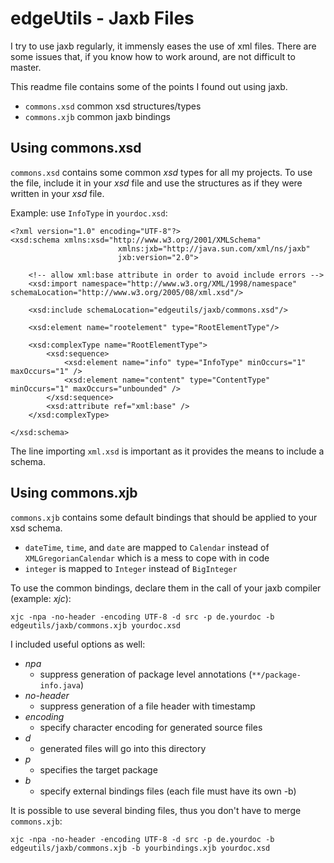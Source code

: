 # edgeUtils - Jaxb Files

I try to use jaxb regularly, it immensly eases the use of xml files.
There are some issues that, if you know how to work around, are not difficult to master.

This readme file contains some of the points I found out using jaxb.

- `commons.xsd` common xsd structures/types
- `commons.xjb` common jaxb bindings

## Using commons.xsd

`commons.xsd` contains some common *xsd* types for all my projects.
To use the file, include it in your *xsd* file and use the structures as if they were written in your *xsd* file.

Example: use `InfoType` in `yourdoc.xsd`:

	<?xml version="1.0" encoding="UTF-8"?>
	<xsd:schema xmlns:xsd="http://www.w3.org/2001/XMLSchema"
							xmlns:jxb="http://java.sun.com/xml/ns/jaxb"
							jxb:version="2.0">

		<!-- allow xml:base attribute in order to avoid include errors -->
		<xsd:import namespace="http://www.w3.org/XML/1998/namespace" schemaLocation="http://www.w3.org/2005/08/xml.xsd"/>

		<xsd:include schemaLocation="edgeutils/jaxb/commons.xsd"/>

		<xsd:element name="rootelement" type="RootElementType"/>

		<xsd:complexType name="RootElementType">
			<xsd:sequence>
				<xsd:element name="info" type="InfoType" minOccurs="1" maxOccurs="1" />
				<xsd:element name="content" type="ContentType" minOccurs="1" maxOccurs="unbounded" />
			</xsd:sequence>
			<xsd:attribute ref="xml:base" />
		</xsd:complexType>

	</xsd:schema>

The line importing `xml.xsd` is important as it provides the means to include a schema.

## Using commons.xjb

`commons.xjb` contains some default bindings that should be applied to your xsd schema.

- `dateTime`, `time`, and `date` are mapped to `Calendar` instead of `XMLGregorianCalendar` which is a mess to cope with in code
- `integer` is mapped to `Integer` instead of `BigInteger`

To use the common bindings, declare them in the call of your jaxb compiler (example: *xjc*):

	xjc -npa -no-header -encoding UTF-8 -d src -p de.yourdoc -b edgeutils/jaxb/commons.xjb yourdoc.xsd

I included useful options as well:

- *npa*
	- suppress generation of package level annotations (`**/package-info.java`)
- *no-header*
	- suppress generation of a file header with timestamp
- *encoding*
	- specify character encoding for generated source files
- *d*
	- generated files will go into this directory
- *p*
	- specifies the target package
- *b*
	- specify external bindings files (each file must have its own -b)

It is possible to use several binding files, thus you don't have to merge `commons.xjb`:

	xjc -npa -no-header -encoding UTF-8 -d src -p de.yourdoc -b edgeutils/jaxb/commons.xjb -b yourbindings.xjb yourdoc.xsd

